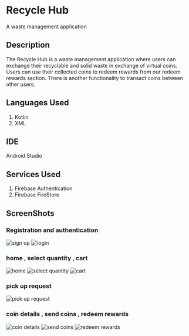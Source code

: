 # Recycle Hub
A waste management application
## Description
The Recycle Hub is a waste management application where users can exchange their recyclable and solid waste in exchange of virtual coins. 
Users can use their collected coins to redeem rewards from our redeem rewards section. There is another functionality to transact coins between other users.
## Languages Used
1. Kotlin
2. XML
## IDE 
Android Studio
## Services Used
1. Firebase Authentication
2. Firebase FireStore
## ScreenShots
### Registration and authentication
![sign up](https://github.com/kartikmalik2002/Recycle-Hub/assets/138145698/96d32eba-4efd-4980-92b8-ca814c90bcba)
![login](https://github.com/kartikmalik2002/Recycle-Hub/assets/138145698/06999a8c-0e78-4b6a-b6ff-e171d471eb2e)
### home , select quantity , cart
![home](https://github.com/kartikmalik2002/Recycle-Hub/assets/138145698/66067291-2c82-418b-a2d9-2031536f3dfa)
![select quantity](https://github.com/kartikmalik2002/Recycle-Hub/assets/138145698/a7e8733b-19ce-4905-a780-3db6e05f790f)
![cart](https://github.com/kartikmalik2002/Recycle-Hub/assets/138145698/37820320-b8dc-4854-bed5-3d9a0b563aea)
### pick up request
![pick up request](https://github.com/kartikmalik2002/Recycle-Hub/assets/138145698/7f70e145-0cc1-4000-b211-b051cffab181)
### coin details , send coins , redeem rewards
![coin details](https://github.com/kartikmalik2002/Recycle-Hub/assets/138145698/089ecc6a-b89d-4062-8f34-0c3568121819)
![send coins](https://github.com/kartikmalik2002/Recycle-Hub/assets/138145698/d6f006fd-f3d0-456f-b40d-b5e854e7cd84)
![redeem rewards](https://github.com/kartikmalik2002/Recycle-Hub/assets/138145698/fd8dda65-ebbb-49ed-af6a-f6f5c09e0aa7)
